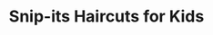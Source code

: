 ---
title: "Snip-its Haircuts for Kids"
url: /round-rock/snip-its-haircuts-for-kids/
shop: hairdresser
---
